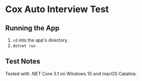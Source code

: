 # Cox Auto Interview Test

## Running the App
1. `cd` into the app's directory.
1. `dotnet run`

## Test Notes
Tested with .NET Core 3.1 on Windows 10 and macOS Catalina.
